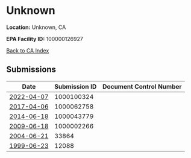 # Unknown

**Location:** Unknown, CA

**EPA Facility ID:** 100000126927

[Back to CA Index](../../index.md)

## Submissions

| Date | Submission ID | Document Control Number |
|------|--------------|-------------------------|
| [2022-04-07](submissions/1000100324.md) | 1000100324 |  |
| [2017-04-06](submissions/1000062758.md) | 1000062758 |  |
| [2014-06-18](submissions/1000043779.md) | 1000043779 |  |
| [2009-06-18](submissions/1000002266.md) | 1000002266 |  |
| [2004-06-21](submissions/33864.md) | 33864 |  |
| [1999-06-23](submissions/12088.md) | 12088 |  |
